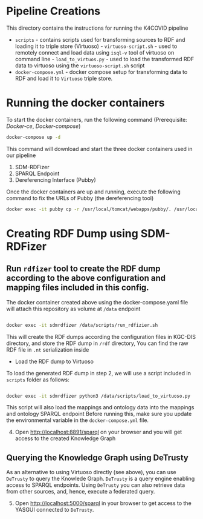 # Pipeline Creations

This directory contains the instructions for running the K4COVID pipeline

- `scripts` - contains scripts used for transforming sources to RDF and loading it to triple store (Virtuoso)
      - `virtuoso-script.sh`  - used to remotely connect and load data using `isql-v` tool of virtuoso on command line
      - `load_to_virtuos.py` - used to load the transformed RDF data to virtuoso using the `virtuoso-script.sh` script
- `docker-compose.yml` - docker compose setup for transforming data to RDF and load it to `Virtuoso` triple store.

# Running the docker containers
To start the docker containers, run the following command
(Prerequisite: *Docker-ce*, *Docker-compose*)
```bash
docker-compose up -d
```
This command will download and start the three docker containers used in our pipeline
1) SDM-RDFizer
2) SPARQL Endpoint
3) Dereferencing Interface (Pubby)

Once the docker containers are up and running, execute the following command to fix the URLs of Pubby (the dereferencing tool)
```bash
docker exec -it pubby cp -r /usr/local/tomcat/webapps/pubby/. /usr/local/tomcat/webapps/ROOT/

```

# Creating RDF Dump using SDM-RDFizer

## Run `rdfizer` tool to create the RDF dump according to the above configuration and mapping files included in this config.

The docker container created above using the docker-compose.yaml file will attach this repository as volume at `/data` endpoint

```bash

docker exec -it sdmrdfizer /data/scripts/run_rdfizier.sh

```

This will create the RDF dumps according the configuration files in KGC-DIS directory, and store the RDF dump in `/rdf` directory, 
You can find the raw RDF file in `.nt` serialization inside 

- Load the RDF dump to Virtuoso


To load the generated RDF dump in step 2, we will use a script included in `scripts` folder as follows:

```bash

docker exec -it sdmrdfizer python3 /data/scripts/load_to_virtuoso.py

```
This script will also load the mappings and ontology data into the mappings and ontology SPARQL endpoint
Before running this, make sure you update the environmental variable in the `docker-compose.yml` file.



4. Open [http://localhost:8891/sparql](http://localhost:8891/sparql) on your browser and you will get access to the created Knowledge Graph

## Querying the Knowledge Graph using DeTrusty

As an alternative to using Virtuoso directly (see above), you can use `DeTrusty` to query the Knowlede Graph.
`DeTrusty` is a query engine enabling access to SPARQL endpoints.
Using `DeTrusty` you can also retrieve data from other sources, and, hence, execute a federated query.

5. Open [http://localhost:5000/sparql](http://localhost:5000/sparql) in your browser to get access to the YASGUI connected to `DeTrusty`.

